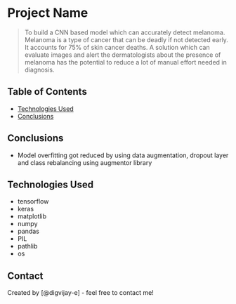 # Project Name
> To build a CNN based model which can accurately detect melanoma. Melanoma is a type of cancer that can be deadly if not detected early. It accounts for 75% of skin cancer deaths. A solution which can evaluate images and alert the dermatologists about the presence of melanoma has the potential to reduce a lot of manual effort needed in diagnosis.


## Table of Contents
* [Technologies Used](#technologies-used)
* [Conclusions](#conclusions)

<!-- You don't have to answer all the questions - just the ones relevant to your project. -->

## Conclusions
- Model overfitting got reduced by using data augmentation, dropout layer and class rebalancing using augmentor library

## Technologies Used
- tensorflow
- keras
- matplotlib
- numpy
- pandas
- PIL
- pathlib
- os

## Contact
Created by [@digvijay-e] - feel free to contact me!
